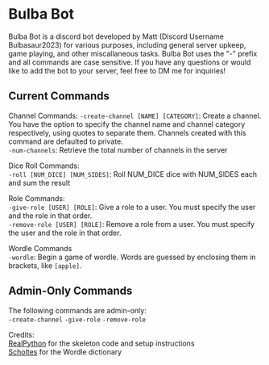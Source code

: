 # Bulba Bot

Bulba Bot is a discord bot developed by Matt (Discord Username Bulbasaur2023) for various purposes, including general server upkeep, game playing, and other miscallaneous tasks. Bulba Bot uses the "-" prefix and all commands are case sensitive. If you have any questions or would like to add the bot to your server, feel free to DM me for inquiries!

## Current Commands

Channel Commands:
```-create-channel [NAME] [CATEGORY]```: Create a channel. You have the option to specify the channel name and channel category respectively, using quotes to separate them. Channels created with this command are defaulted to private.  
```-num-channels```: Retrieve the total number of channels in the server  

Dice Roll Commands:  
```-roll [NUM_DICE] [NUM_SIDES]```: Roll NUM_DICE dice with NUM_SIDES each and sum the result  

Role Commands:  
```-give-role [USER] [ROLE]```: Give a role to a user. You must specify the user and the role in that order.  
```-remove-role [USER] [ROLE]```: Remove a role from a user. You must specify the user and the role in that order. 

Wordle Commands  
```-wordle```: Begin a game of wordle. Words are guessed by enclosing them in brackets, like ```[apple]```.  

## Admin-Only Commands
The following commands are admin-only:  
```-create-channel```
```-give-role```
```-remove-role```

Credits:  
[RealPython](https://realpython.com/how-to-make-a-discord-bot-python/) for the skeleton code and setup instructions  
[Scholtes](https://gist.github.com/scholtes/94f3c0303ba6a7768b47583aff36654d) for the Wordle dictionary  